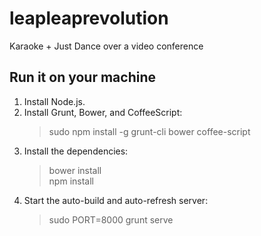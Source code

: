 leapleaprevolution
==================

Karaoke + Just Dance over a video conference

## Run it on your machine

1. Install Node.js.
2. Install Grunt, Bower, and CoffeeScript:  
    > sudo npm install -g grunt-cli bower coffee-script
3. Install the dependencies:  
    > bower install  
    > npm install
4. Start the auto-build and auto-refresh server:  
    > sudo PORT=8000 grunt serve